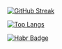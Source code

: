 [![GitHub Streak](https://streak-stats.demolab.com?user=TNVC&theme=java-dark&border_radius=0.5&type=png)](https://git.io/streak-stats)

[![Top Langs](https://github-readme-stats.vercel.app/api/top-langs/?username=TNVC&layout=compact&theme=great-gatsby)](https://github.com/anuraghazra/github-readme-stats)

<div id="badges">
  <a href="https://habr.com/ru/users/TNVC/">
    <img src="https://img.shields.io/badge/Habr-%2360a0bd?style=for-the-badge&logo=habr&logoColor=white" alt="Habr Badge"/>
  </a>
</div>
